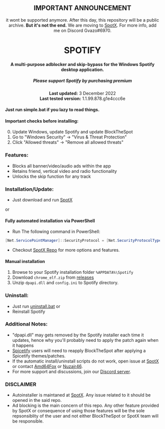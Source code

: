 <center>
    <h2 align="center"> IMPORTANT ANNOUNCEMENT </h2>
    <p align="center">it wont be supported anymore. After this day, this repository will be a public archive. <strong>But it's not the end.</strong> We are moving to <a href="https://github.com/Gvazo">SpotX</a>. For more info, add me on Discord Gvazo#6970.
</center>

<center>
    <h1 align="center">SPOTIFY</h1>
    <h4 align="center">A multi-purpose adblocker and skip-bypass for the <strong>Windows</strong> Spotify desktop application.</h4>
    <h5 align="center">Please support Spotify by purchasing premium</h5>
    <p align="center">
        <strong>Last updated:</strong> 3 December 2022 <br>
        <strong>Last tested version:</strong> 1.1.99.878.g1e4ccc6e
    </p> 
</center>

#### Just run simple.bat if you lazy to read things.

#### Important checks before installing:

0. Update Windows, update Spotify and update BlockTheSpot
1. Go to "Windows Security" -> "Virus & Threat Protection"
2. Click "Allowed threats" -> "Remove all allowed threats"


### Features:

- Blocks all banner/video/audio ads within the app
- Retains friend, vertical video and radio functionality
- Unlocks the skip function for any track



### Installation/Update:

- Just download and run [SpotX](https://raw.githack.com/mrpond/Gvazo/master/SpotXBasic.bat)

or

#### Fully automated installation via PowerShell

- Run The following command in PowerShell:

```ps1
[Net.ServicePointManager]::SecurityProtocol = [Net.SecurityProtocolType]::Tls12; iex "& { $((iwr -useb 'https://raw.githubusercontent.com/amd64fox/SpotX/main/Install.ps1').Content) } -confirm_uninstall_ms_spoti -confirm_spoti_recomended_over -podcasts_on -cache_off -block_update_off -exp_standart -hide_col_icon_off -start_spoti"
```

- Checkout [SpotX Repo](https://github.com/amd64fox/SpotX) for more options and features.

#### Manual installation

1. Browse to your Spotify installation folder `%APPDATA%\Spotify`
2. Download `chrome_elf.zip` from [releases](https://github.com/mrpond/Gvazo/releases)
3. Unzip `dpapi.dll` and `config.ini` to Spotify directory.

### Uninstall:

- Just run [uninstall.bat](https://raw.githack.com/mrpond/BlockTheSpot/master/Uninstall.bat)
  or
- Reinstall Spotify

### Additional Notes:

- "dpapi.dll" may gets removed by the Spotify installer each time it updates, hence why you'll probably need to apply the patch again when it happens
- [Spicetify](https://github.com/khanhas/spicetify-cli) users will need to reapply BlockTheSpot after applying a Spicetify themes/patches.
- If the automatic install/uninstall scripts do not work, open issue at [SpotX](https://github.com/amd64fox/SpotX) or contact [Amd64Fox](https://github.com/amd64fox) or [Nuzair46](https://github.com/Nuzair46).
- For more support and discussions, join our [Discord server](https://discord.gg/p43cusgUPm).

### DISCLAIMER

- Autoinstaller is maintaned at [SpotX](https://github.com/amd64fox/SpotX). Any issue related to it should be opened in the said repo. 
- Ad blocking is the main concern of this repo. Any other feature provided by SpotX or consequence of using those features will be the sole repsonsiblity of the user and not either BlockTheSpot or SpotX team will be responsible.
